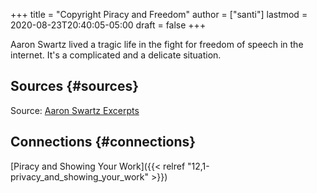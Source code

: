+++
title = "Copyright Piracy and Freedom"
author = ["santi"]
lastmod = 2020-08-23T20:40:05-05:00
draft = false
+++

Aaron Swartz lived a tragic life in the fight for freedom of speech in the internet. It's a complicated and a delicate situation.


## Sources {#sources}

Source: [Aaron Swartz Excerpts](https://www.youtube.com/watch?v=-OhyBJxg9RA)


## Connections {#connections}

[Piracy and Showing Your Work]({{< relref "12,1-privacy_and_showing_your_work" >}})
